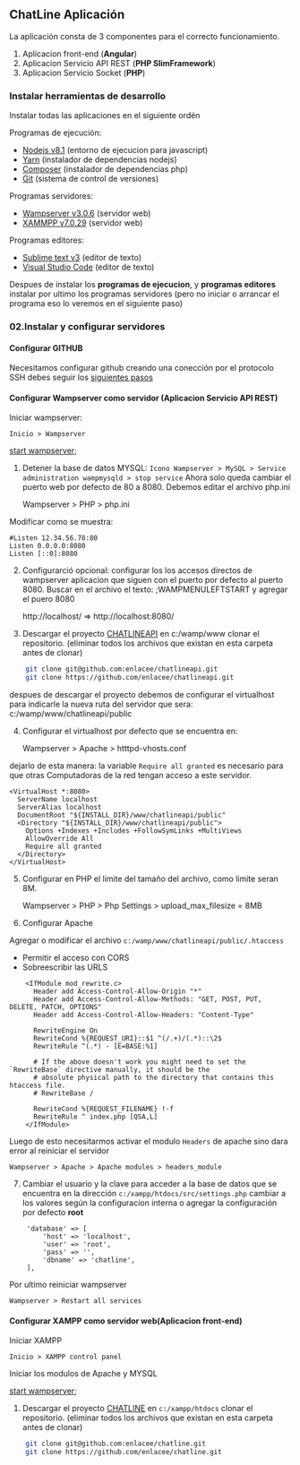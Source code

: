 ## ChatLine Aplicación

La aplicación consta de 3 componentes para el correcto funcionamiento.

1. Aplicacion front-end (**Angular**)
2. Aplicacion Servicio API REST (**PHP SlimFramework**)
3. Aplicacion Servicio Socket (**PHP**)

### Instalar herramientas de desarrollo

Instalar todas las aplicaciones en el siguiente ordén

Programas de ejecución:

* [Nodejs v8.1](https://nodejs.org/es/) (entorno de ejecucion para javascript)
* [Yarn](https://yarnpkg.com/en/) (instalador de dependencias nodejs)
* [Composer](https://getcomposer.org/) (instalador de dependencias php)
* [Git](https://git-scm.com/) (sistema de control de versiones)

Programas servidores:

* [Wampserver v3.0.6](http://www.wampserver.com/) (servidor web)
* [XAMMPP v7.0.29](https://www.apachefriends.org) (servidor web)

Programas editores:

* [Sublime text v3](https://www.sublimetext.com/) (editor de texto)
* [Visual Studio Code](https://code.visualstudio.com/) (editor de texto)

Despues de instalar los **programas de ejecucion**, y **programas editores** instalar por ultimo los programas servidores (pero no iniciar o arrancar el programa eso lo veremos en el siguiente paso)

### 02.Instalar y configurar servidores

#### Configurar GITHUB

Necesitamos configurar github creando una conección por el protocolo SSH
debes seguir los [siguientes pasos](https://help.github.com/articles/connecting-to-github-with-ssh/)

#### Configurar Wampserver como servidor (Aplicacion Servicio API REST)

Iniciar wampserver: 
	
	Inicio > Wampserver

[start wampserver](images/start-wampserver.png);

1. Detener la base de datos MYSQL: `Icono Wampserver > MySQL > Service administration wampmysqld > stop service`
Ahora solo queda cambiar el puerto web por defecto de 80 a 8080. Debemos editar el archivo php.ini

	Wampserver > PHP > php.ini

Modificar como se muestra:

	#Listen 12.34.56.78:80
	Listen 0.0.0.0:8080
	Listen [::0]:8080

2. Configurarció opcional: configurar los los accesos directos de wampserver aplicacion que siguen con el puerto por defecto al puerto 8080.
Buscar en el archivo el texto: ;WAMPMENULEFTSTART y agregar el puero 8080 

	http://localhost/		=> http://localhost:8080/

3. Descargar el proyecto [CHATLINEAPI](https://github.com/enlacee/chatlineapi) en c:/wamp/www
clonar el repositorio. (eliminar todos los archivos que existan en esta carpeta antes de clonar)

``` bash
	git clone git@github.com:enlacee/chatlineapi.git
	git clone https://github.com/enlacee/chatlineapi.git
```

despues de descargar el proyecto debemos de configurar el virtualhost para indicarle la nueva ruta del servidor que sera: c:/wamp/www/chatlineapi/public

4. Configurar el virtualhost por defecto que se encuentra en:

	Wampserver > Apache > htttpd-vhosts.conf

dejarlo de esta manera:
la variable `Require all granted` es necesario para que otras Computadoras de la red tengan acceso a este servidor.

	<VirtualHost *:8080>
	  ServerName localhost
	  ServerAlias localhost
	  DocumentRoot "${INSTALL_DIR}/www/chatlineapi/public"
	  <Directory "${INSTALL_DIR}/www/chatlineapi/public">
	    Options +Indexes +Includes +FollowSymLinks +MultiViews
	    AllowOverride All
	    Require all granted
	  </Directory>
	</VirtualHost>

5. Configurar en PHP el limite del tamaño del archivo, como limite seran 8M.

	Wampserver > PHP > Php Settings > upload_max_filesize = 8MB

6. Configurar Apache

Agregar o modificar el archivo `c:/wamp/www/chatlineapi/public/.htaccess`

* Permitir el acceso con CORS
* Sobreescribir las URLS

``` 
	<IfModule mod_rewrite.c>
	  Header add Access-Control-Allow-Origin "*"
	  Header add Access-Control-Allow-Methods: "GET, POST, PUT, DELETE, PATCH, OPTIONS"
	  Header add Access-Control-Allow-Headers: "Content-Type"
	  
	  RewriteEngine On
	  RewriteCond %{REQUEST_URI}::$1 ^(/.+)/(.*)::\2$
	  RewriteRule ^(.*) - [E=BASE:%1]
	  
	  # If the above doesn't work you might need to set the `RewriteBase` directive manually, it should be the
	  # absolute physical path to the directory that contains this htaccess file.
	  # RewriteBase /

	  RewriteCond %{REQUEST_FILENAME} !-f
	  RewriteRule ^ index.php [QSA,L]
	</IfModule>
```

Luego de esto necesitarmos activar el modulo `Headers` de apache sino dara error al reiniciar el servidor

	Wampserver > Apache > Apache modules > headers_module

7. Cambiar el usuario y la clave para acceder a la base de datos
que se encuentra en la dirección `c:/xampp/htdocs/src/settings.php`
cambiar a los valores según la configuracion interna o agregar la configuración por defecto **root**

		'database' => [
			'host' => 'localhost',
			'user' => 'root',
			'pass' => '',
			'dbname' => 'chatline',
		],

Por ultimo reiniciar wampserver

	Wampserver > Restart all services

#### Configurar XAMPP como servidor web(Aplicacion front-end)

Iniciar XAMPP

	Inicio > XAMPP control panel

Iniciar los modulos de Apache y MYSQL

[start wampserver](images/start-xampp.png);

1. Descargar el proyecto [CHATLINE](https://github.com/enlacee/chatline) en `c:/xampp/htdocs`
clonar el repositorio. (eliminar todos los archivos que existan en esta carpeta antes de clonar)

``` bash
	git clone git@github.com:enlacee/chatline.git
	git clone https://github.com/enlacee/chatline.git
```





